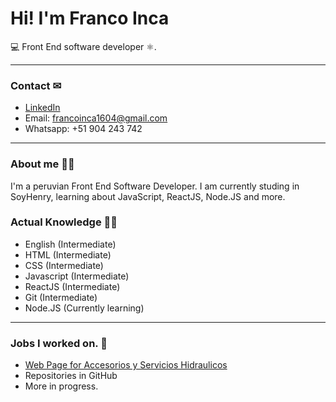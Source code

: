 # Hi! I'm Franco Inca

💻 Front End software developer ⚛.

---
### Contact ✉
- [LinkedIn](https://www.linkedin.com/in/franco-jes%C3%BAs-inca-donayre-7906b2262/)
- Email: francoinca1604@gmail.com
- Whatsapp: +51 904 243 742

---
### About me 👨‍💻

I'm a peruvian Front End Software Developer. I am currently studing in SoyHenry, learning about JavaScript, ReactJS, Node.JS and more.

### Actual Knowledge 👨‍🎓

- English (Intermediate)
- HTML (Intermediate)
- CSS (Intermediate)
- Javascript (Intermediate)
- ReactJS (Intermediate)
- Git (Intermediate)
- Node.JS (Currently learning)
---

### Jobs I worked on. 👔

- [Web Page for Accesorios y Servicios Hidraulicos](http://acchidraulicos.com)
- Repositories in GitHub
- More in progress.
